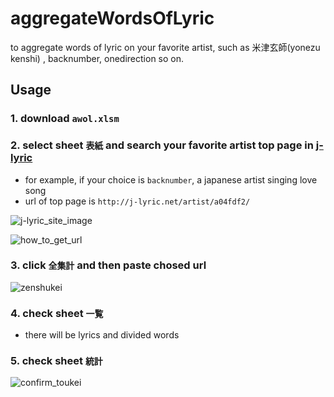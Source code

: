 
# aggregateWordsOfLyric

to aggregate words of lyric on your favorite artist, such as 米津玄師(yonezu kenshi) , backnumber, onedirection so on.

## Usage

### 1. download `awol.xlsm`

### 2. select sheet `表紙` and search your favorite artist top page in [j-lyric](http://j-lyric.net/)

- for example, if your choice is `backnumber`, a japanese artist singing love song
- url of top page is `http://j-lyric.net/artist/a04fdf2/`

![j-lyric_site_image](https://github.com/tutttuwi/aggregateWordsOfLyric/raw/master/screenshot/01_j-lyricArtistpage.png)

![how_to_get_url](https://github.com/tutttuwi/aggregateWordsOfLyric/raw/master/screenshot/02_get_url.gif)

### 3. click `全集計` and then paste chosed url

![zenshukei](https://github.com/tutttuwi/aggregateWordsOfLyric/raw/master/screenshot/03_zenshukei.gif)

### 4. check sheet `一覧`

- there will be lyrics and divided words

### 5. check sheet `統計`

![confirm_toukei](https://github.com/tutttuwi/aggregateWordsOfLyric/raw/master/screenshot/04_toukei.gif)
